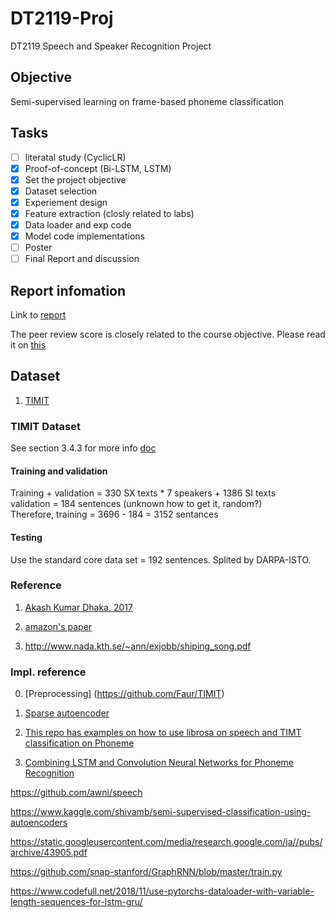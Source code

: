 # DT2119-Proj
DT2119 Speech and Speaker Recognition Project

## Objective
Semi-supervised learning on frame-based phoneme classification

## Tasks
- [ ] literatal study (CyclicLR)
- [x] Proof-of-concept (Bi-LSTM, LSTM)
- [x] Set the project objective
- [x] Dataset selection
- [x] Experiement design
- [x] Feature extraction (closly related to labs)
- [x] Data loader and exp code
- [x] Model code implementations
- [ ] Poster
- [ ] Final Report and discussion

## Report infomation
Link to [report](https://www.overleaf.com/6637372248xzbwwqpjpdzj)

The peer review score is closely related to the course objective.
Please read it on [this](https://www.kth.se/student/kurser/kurs/DT2119?l=en)

## Dataset
1. [TIMIT](https://github.com/philipperemy/timit)

### TIMIT Dataset
See section 3.4.3 for more info [doc](https://perso.limsi.fr/lamel/TIMIT_NISTIR4930.pdf)

#### Training and validation 
Training + validation = 330 SX texts * 7 speakers + 1386 SI texts  
validation = 184 sentences (unknown how to get it, random?)  
Therefore, training = 3696 - 184 = 3152 sentances

#### Testing
Use the standard core data set = 192 sentences. Splited by DARPA-ISTO.

### Reference
1. [Akash Kumar Dhaka, 2017](http://www.speech.kth.se/glu2017/papers/GLU2017_paper_5.pdf)

2. [amazon's paper](https://arxiv.org/pdf/1904.01624.pdf)

3. http://www.nada.kth.se/~ann/exjobb/shiping_song.pdf

### Impl. reference
0. [Preprocessing] (https://github.com/Faur/TIMIT)
1. [Sparse autoencoder](https://github.com/Abhipanda4/Sparse-Autoencoders)
2. [This repo has examples on how to use librosa on speech and TIMT classification on Phoneme](https://github.com/Alexander-H-Liu/End-to-end-ASR-Pytorch)

3. [Combining LSTM and Convolution Neural Networks for Phoneme Recognition](https://github.com/Pierre28/DT2119_Project)

https://github.com/awni/speech

https://www.kaggle.com/shivamb/semi-supervised-classification-using-autoencoders


https://static.googleusercontent.com/media/research.google.com/ja//pubs/archive/43905.pdf

https://github.com/snap-stanford/GraphRNN/blob/master/train.py

https://www.codefull.net/2018/11/use-pytorchs-dataloader-with-variable-length-sequences-for-lstm-gru/
